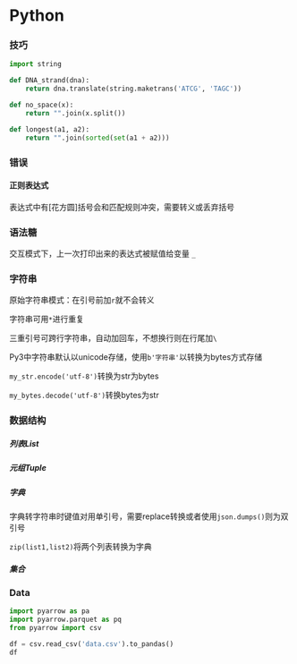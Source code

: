 # Python

### 技巧

```python
import string

def DNA_strand(dna):
    return dna.translate(string.maketrans('ATCG', 'TAGC'))
```

```python
def no_space(x):
    return "".join(x.split())
```

```python
def longest(a1, a2):
    return "".join(sorted(set(a1 + a2)))
```

###  错误

#### 正则表达式

表达式中有[花方圆]括号会和匹配规则冲突，需要转义或丢弃括号

### 语法糖

交互模式下，上一次打印出来的表达式被赋值给变量 `_`

### 字符串

原始字符串模式：在引号前加`r`就不会转义

字符串可用`*`进行重复

三重引号可跨行字符串，自动加回车，不想换行则在行尾加`\`

Py3中字符串默认以unicode存储，使用`b'字符串'`以转换为bytes方式存储

`my_str.encode('utf-8')`转换为str为bytes

`my_bytes.decode('utf-8')`转换bytes为str

### 数据结构

##### 列表List

##### 元组Tuple

##### 字典

字典转字符串时键值对用单引号，需要replace转换或者使用`json.dumps()`则为双引号

`zip(list1,list2)`将两个列表转换为字典

##### 集合

### Data

```python
import pyarrow as pa
import pyarrow.parquet as pq
from pyarrow import csv

df = csv.read_csv('data.csv').to_pandas()
df
```

